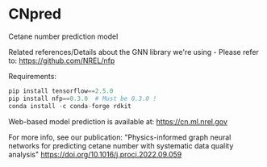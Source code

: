# CNpred
Cetane number prediction model

Related references/Details about the GNN library we're using - Please refer to:
https://github.com/NREL/nfp

Requirements:
```python
pip install tensorflow==2.5.0
pip install nfp==0.3.0  # Must be 0.3.0 !
conda install -c conda-forge rdkit
```
Web-based model prediction is available at: https://cn.ml.nrel.gov

For more info, see our publication:
"Physics-informed graph neural networks for predicting cetane number with systematic data quality analysis"
https://doi.org/10.1016/j.proci.2022.09.059


